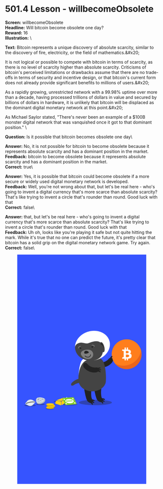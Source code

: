 # 501.4 Lesson - willbecomeObsolete

**Screen:** willbecomeObsolete\
**Headline:** Will bitcoin become obsolete one day?\
**Reward:** 16\
**Illustration:** \

**Text:** Bitcoin represents a unique discovery of absolute scarcity, similar to the discovery of fire, electricity, or the field of mathematics.&amp;#x20;

It is not logical or possible to compete with bitcoin in terms of scarcity, as there is no level of scarcity higher than absolute scarcity. Criticisms of bitcoin&#x27;s perceived limitations or drawbacks assume that there are no trade-offs in terms of security and incentive design, or that bitcoin&#x27;s current form does not already provide significant benefits to millions of users.&amp;#x20;

As a rapidly growing, unrestricted network with a 99.98% uptime over more than a decade, having processed trillions of dollars in value and secured by billions of dollars in hardware, it is unlikely that bitcoin will be displaced as the dominant digital monetary network at this point.&amp;#x20;

As Michael Saylor stated, &quot;There&#x27;s never been an example of a $100B monster digital network that was vanquished once it got to that dominant position.&quot;
\

**Question:** Is it possible that bitcoin becomes obsolete one day\

**Answer:** No, it is not possible for bitcoin to become obsolete because it represents absolute scarcity and has a dominant position in the market.\
**Feedback:** bitcoin to become obsolete because it represents absolute scarcity and has a dominant position in the market.\
**Correct:** true\

**Answer:** Yes, it is possible that bitcoin could become obsolete if a more secure or widely used digital monetary network is developed.\
**Feedback:** Well, you&#x27;re not wrong about that, but let&#x27;s be real here - who&#x27;s going to invent a digital currency that&#x27;s more scarce than absolute scarcity? That&#x27;s like trying to invent a circle that&#x27;s rounder than round. Good luck with that\
**Correct:** false\

**Answer:** that, but let&#x27;s be real here - who&#x27;s going to invent a digital currency that&#x27;s more scarce than absolute scarcity? That&#x27;s like trying to invent a circle that&#x27;s rounder than round. Good luck with that\
**Feedback:** Uh oh, looks like you&#x27;re playing it safe but not quite hitting the mark. While it&#x27;s true that no one can predict the future, it&#x27;s pretty clear that bitcoin has a solid grip on the digital monetary network game. Try again.\
**Correct:** false\


<figure><img src="../.gitbook/assets/501-04.png" alt=""><figcaption></figcaption></figure>

